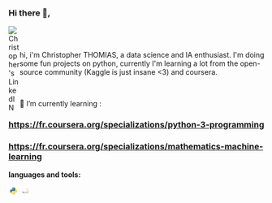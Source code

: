 ### Hi there 👋,

<a href="https://www.linkedin.com/in/christopher-thomias/">
  <img align="left" alt="Christopher's LinkedIN" width="22px" src="https://raw.githubusercontent.com/peterthehan/peterthehan/master/assets/linkedin.svg" />
</a>

<br />
<br />

hi, i'm Christopher THOMIAS, a data science and IA enthusiast. I'm doing some fun projects on python, currently I'm learning a lot from the open-source community (Kaggle is just insane <3) and coursera. 

<br />

 🌱 I’m currently learning :
 
 ### https://fr.coursera.org/specializations/python-3-programming
 ### https://fr.coursera.org/specializations/mathematics-machine-learning


**languages and tools:**  

<code><img height="20" src="https://raw.githubusercontent.com/github/explore/80688e429a7d4ef2fca1e82350fe8e3517d3494d/topics/python/python.png"></code>
<code><img height="20" src="https://raw.githubusercontent.com/github/explore/80688e429a7d4ef2fca1e82350fe8e3517d3494d/topics/mysql/mysql.png"></code>
<!--
**thomiaschristopher/ThomiasChristopher** is a ✨ _special_ ✨ repository because its `README.md` (this file) appears on your GitHub profile.

Here are some ideas to get you started:

- 🔭 I’m currently working on ...
- 🌱 I’m currently learning ...
- 👯 I’m looking to collaborate on ...
- 🤔 I’m looking for help with ...
- 💬 Ask me about ...
- 📫 How to reach me: ...
- 😄 Pronouns: ...
- ⚡ Fun fact: ...
-->
